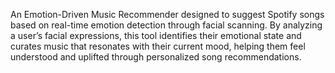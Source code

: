 An Emotion-Driven Music Recommender designed to suggest Spotify songs based on real-time emotion detection through facial scanning. By analyzing a user’s facial expressions, this tool identifies their emotional state and curates music that resonates with their current mood, helping them feel understood and uplifted through personalized song recommendations.
